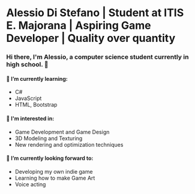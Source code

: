 # Alessio Di Stefano | Student at ITIS E. Majorana | Aspiring Game Developer | Quality over quantity

### Hi there, I'm Alessio, a computer science student currently in high school. 👋

#### 🌱 I’m currently learning:

- C#
- JavaScript
- HTML, Bootstrap

#### 👀 I'm interested in:

- Game Development and Game Design
- 3D Modeling and Texturing
- New rendering and optimization techniques

#### 🔭 I’m currently looking forward to:

- Developing my own indie game
- Learning how to make Game Art
- Voice acting


<!--
**DiStefanoAlessio/DiStefanoAlessio** is a ✨ _special_ ✨ repository because its `README.md` (this file) appears on your GitHub profile.

Here are some ideas to get you started:

- 🔭 I’m currently working on ...
- 🌱 I’m currently learning ...
- 👯 I’m looking to collaborate on ...
- 🤔 I’m looking for help with ...
- 💬 Ask me about ...
- 📫 How to reach me: ...
- 😄 Pronouns: ...
- ⚡ Fun fact: ...
-->
